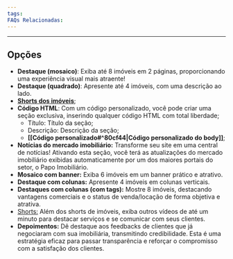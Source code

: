 ```yaml
---
tags:
FAQs Relacionadas:
---
```

---
## Opções

- **Destaque (mosaico)**: Exiba até 8 imóveis em 2 páginas, proporcionando uma experiência visual mais atraente!
- **Destaque (quadrado)**: Apresente até 4 imóveis, com uma descrição ao lado.
- **[Shorts dos imóveis](https://help.imobzi.com/pt-br/article/como-adicionar-shorts-do-youtube-no-meu-site-y9umte/#3-adicionando-novos-shorts)**;
- **Código HTML**: Com um código personalizado, você pode criar uma seção exclusiva, inserindo qualquer código HTML com total liberdade;
	- Título: Título da seção;
	- Descrição: Descrição da seção;
	- **[[Código personalizado#^80cf44|Código personalizado do body]]**;
- ****Notícias do mercado imobiliário:**** Transforme seu site em uma central de notícias! Ativando esta seção, você terá as atualizações do mercado imobiliário exibidas automaticamente por um dos maiores portais do setor, o Papo Imobiliário.
- ****Mosaico com banner:**** Exiba 6 imóveis em um banner prático e atrativo.
- ****Destaque com colunas:**** Apresente 4 imóveis em colunas verticais.
- ****Destaques com colunas (com tags):**** Mostre 8 imóveis, destacando vantagens comerciais e o status de venda/locação de forma objetiva e atrativa.
- [Shorts:](https://help.imobzi.com/pt-br/article/como-adicionar-shorts-do-youtube-no-meu-site-y9umte/) Além dos shorts de imóveis, exiba outros vídeos de até um minuto para destacar serviços e se comunicar com seus clientes.
- ****Depoimentos:**** Dê destaque aos feedbacks de clientes que já negociaram com sua imobiliária, transmitindo credibilidade. Esta é uma estratégia eficaz para passar transparência e reforçar o compromisso com a satisfação dos clientes.